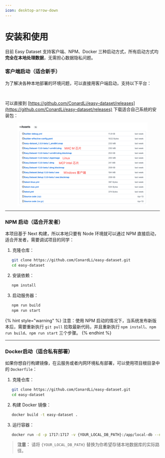 ```yaml
---
icon: desktop-arrow-down
---
```


# 安装和使用

目前 Easy Dataset 支持客户端、NPM、Docker 三种启动方式，所有启动方式均**完全在本地处理数据**，无需担心数据隐私问题。

### 客户端启动（适合新手）

为了解决各种本地部署的环境问题，可以直接用客户端启动，支持以下平台：

<figure><img src="https://rncg5jvpme.feishu.cn/space/api/box/stream/download/asynccode/?code=NmVkMTkyZjk3ZWU1MzA4ODc0YTI3ZDQyODhiOTNlYzVfTHd2c2hoYzNabTNJWlcwM1NzOWxncFk1SDlUMHV2NVNfVG9rZW46V01DbWI2NG54b2lVTEN4WHZGZmNMZUpUbnBjXzE3NDcxMzQ3MjA6MTc0NzEzODMyMF9WNA" alt=""><figcaption></figcaption></figure>

可以直接到 [https://github.com/ConardLi/easy-dataset/releases](https://github.com/ConardLi/easy-dataset/releases) 下载适合自己系统的安装包：

<figure><img src=".gitbook/assets/image (3) (1) (1) (1) (1).png" alt=""><figcaption></figcaption></figure>

***

### NPM 启动（适合开发者）

本项目基于 Next 构建，所以本地只要有 Node 环境就可以通过 NPM 直接启动，适合开发者，需要调试项目的同学：

1. 克隆仓库：

```bash
   git clone https://github.com/ConardLi/easy-dataset.git
   cd easy-dataset
```

2. 安装依赖：

```bash
   npm install
```

3. 启动服务器：

```bash
   npm run build
   npm run start
```

{% hint style="warning" %}
注意：使用 NPM 启动的情况下，当系统发布新版本后，需要重新执行 `git pull` 拉取最新代码，并且重新执行 `npm install`、`npm run build`、`npm run start` 三个步骤。
{% endhint %}

***

### Docker启动（适合私有部署）

如果你想自行构建镜像，在云服务或者内网环境私有部署，可以使用项目根目录中的 `Dockerfile`：

1. 克隆仓库：

```bash
   git clone https://github.com/ConardLi/easy-dataset.git
   cd easy-dataset
```

2. 构建 Docker 镜像：

```bash
   docker build -t easy-dataset .
```

3. 运行容器：

```bash
   docker run -d -p 1717:1717 -v {YOUR_LOCAL_DB_PATH}:/app/local-db --name easy-dataset easy-dataset
```

> **注意：** 请将 `{YOUR_LOCAL_DB_PATH}` 替换为你希望存储本地数据库的实际路径。
